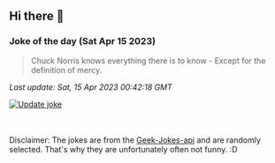 ## Hi there 👋

### Joke of the day (Sat Apr 15 2023)
<!-- joke -->
>Chuck Norris knows everything there is to know - Except for the definition of mercy.
<!-- /joke -->

*Last update: Sat, 15 Apr 2023 00:42:18 GMT*

[![Update joke](https://github.com/nclskfm/nclskfm/actions/workflows/joke.yml/badge.svg)](https://github.com/nclskfm/nclskfm/actions/workflows/joke.yml)

<br><br>
Disclaimer: The jokes are from the [Geek-Jokes-api](https://github.com/sameerkumar18/geek-joke-api) and are randomly selected. That's why they are unfortunately often not funny. :D
